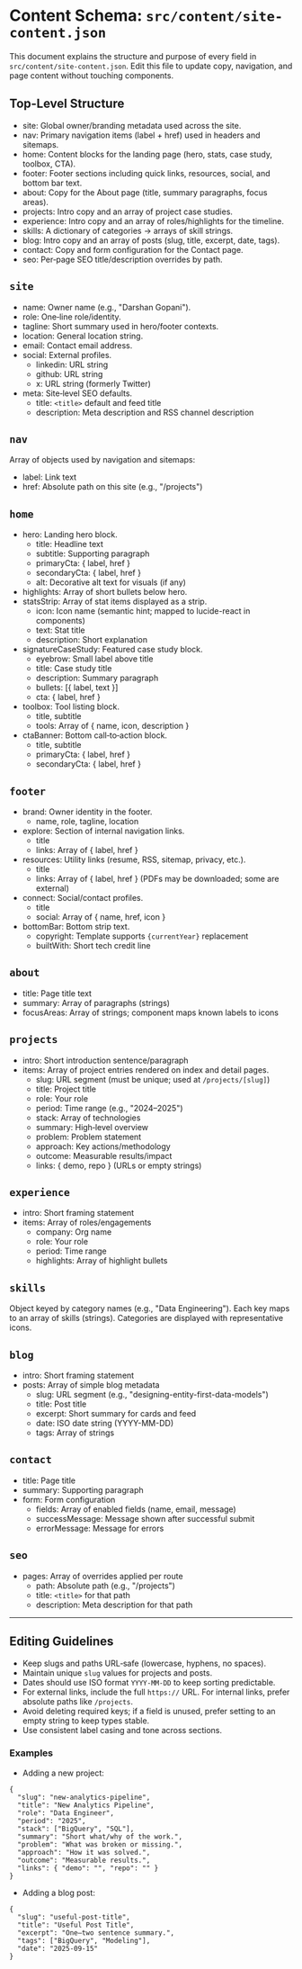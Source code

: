 # Content Schema: `src/content/site-content.json`

This document explains the structure and purpose of every field in `src/content/site-content.json`. Edit this file to update copy, navigation, and page content without touching components.

## Top-Level Structure

- site: Global owner/branding metadata used across the site.
- nav: Primary navigation items (label + href) used in headers and sitemaps.
- home: Content blocks for the landing page (hero, stats, case study, toolbox, CTA).
- footer: Footer sections including quick links, resources, social, and bottom bar text.
- about: Copy for the About page (title, summary paragraphs, focus areas).
- projects: Intro copy and an array of project case studies.
- experience: Intro copy and an array of roles/highlights for the timeline.
- skills: A dictionary of categories → arrays of skill strings.
- blog: Intro copy and an array of posts (slug, title, excerpt, date, tags).
- contact: Copy and form configuration for the Contact page.
- seo: Per‑page SEO title/description overrides by path.

## `site`

- name: Owner name (e.g., "Darshan Gopani").
- role: One‑line role/identity.
- tagline: Short summary used in hero/footer contexts.
- location: General location string.
- email: Contact email address.
- social: External profiles.
  - linkedin: URL string
  - github: URL string
  - x: URL string (formerly Twitter)
- meta: Site‑level SEO defaults.
  - title: `<title>` default and feed title
  - description: Meta description and RSS channel description

## `nav`

Array of objects used by navigation and sitemaps:
- label: Link text
- href: Absolute path on this site (e.g., "/projects")

## `home`

- hero: Landing hero block.
  - title: Headline text
  - subtitle: Supporting paragraph
  - primaryCta: { label, href }
  - secondaryCta: { label, href }
  - alt: Decorative alt text for visuals (if any)
- highlights: Array of short bullets below hero.
- statsStrip: Array of stat items displayed as a strip.
  - icon: Icon name (semantic hint; mapped to lucide-react in components)
  - text: Stat title
  - description: Short explanation
- signatureCaseStudy: Featured case study block.
  - eyebrow: Small label above title
  - title: Case study title
  - description: Summary paragraph
  - bullets: [{ label, text }]
  - cta: { label, href }
- toolbox: Tool listing block.
  - title, subtitle
  - tools: Array of { name, icon, description }
- ctaBanner: Bottom call‑to‑action block.
  - title, subtitle
  - primaryCta: { label, href }
  - secondaryCta: { label, href }

## `footer`

- brand: Owner identity in the footer.
  - name, role, tagline, location
- explore: Section of internal navigation links.
  - title
  - links: Array of { label, href }
- resources: Utility links (resume, RSS, sitemap, privacy, etc.).
  - title
  - links: Array of { label, href } (PDFs may be downloaded; some are external)
- connect: Social/contact profiles.
  - title
  - social: Array of { name, href, icon }
- bottomBar: Bottom strip text.
  - copyright: Template supports `{currentYear}` replacement
  - builtWith: Short tech credit line

## `about`

- title: Page title text
- summary: Array of paragraphs (strings)
- focusAreas: Array of strings; component maps known labels to icons

## `projects`

- intro: Short introduction sentence/paragraph
- items: Array of project entries rendered on index and detail pages.
  - slug: URL segment (must be unique; used at `/projects/[slug]`)
  - title: Project title
  - role: Your role
  - period: Time range (e.g., "2024–2025")
  - stack: Array of technologies
  - summary: High‑level overview
  - problem: Problem statement
  - approach: Key actions/methodology
  - outcome: Measurable results/impact
  - links: { demo, repo } (URLs or empty strings)

## `experience`

- intro: Short framing statement
- items: Array of roles/engagements
  - company: Org name
  - role: Your role
  - period: Time range
  - highlights: Array of highlight bullets

## `skills`

Object keyed by category names (e.g., "Data Engineering"). Each key maps to an array of skills (strings). Categories are displayed with representative icons.

## `blog`

- intro: Short framing statement
- posts: Array of simple blog metadata
  - slug: URL segment (e.g., "designing-entity-first-data-models")
  - title: Post title
  - excerpt: Short summary for cards and feed
  - date: ISO date string (YYYY-MM-DD)
  - tags: Array of strings

## `contact`

- title: Page title
- summary: Supporting paragraph
- form: Form configuration
  - fields: Array of enabled fields (name, email, message)
  - successMessage: Message shown after successful submit
  - errorMessage: Message for errors

## `seo`

- pages: Array of overrides applied per route
  - path: Absolute path (e.g., "/projects")
  - title: `<title>` for that path
  - description: Meta description for that path

---

## Editing Guidelines

- Keep slugs and paths URL‑safe (lowercase, hyphens, no spaces).
- Maintain unique `slug` values for projects and posts.
- Dates should use ISO format `YYYY-MM-DD` to keep sorting predictable.
- For external links, include the full `https://` URL. For internal links, prefer absolute paths like `/projects`.
- Avoid deleting required keys; if a field is unused, prefer setting to an empty string to keep types stable.
- Use consistent label casing and tone across sections.

### Examples

- Adding a new project:
```
{
  "slug": "new-analytics-pipeline",
  "title": "New Analytics Pipeline",
  "role": "Data Engineer",
  "period": "2025",
  "stack": ["BigQuery", "SQL"],
  "summary": "Short what/why of the work.",
  "problem": "What was broken or missing.",
  "approach": "How it was solved.",
  "outcome": "Measurable results.",
  "links": { "demo": "", "repo": "" }
}
```

- Adding a blog post:
```
{
  "slug": "useful-post-title",
  "title": "Useful Post Title",
  "excerpt": "One–two sentence summary.",
  "tags": ["BigQuery", "Modeling"],
  "date": "2025-09-15"
}
```
